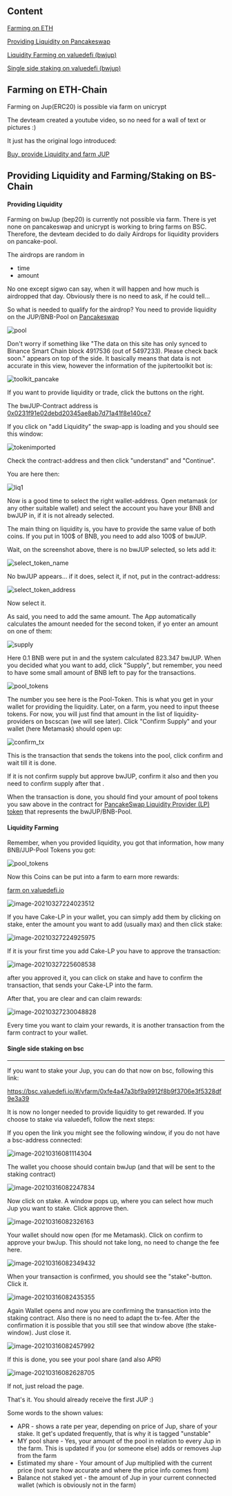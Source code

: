 ## Content

[Farming on ETH](#farming-on-eth-chain)

[Providing Liquidity on Pancakeswap](#providing-liquidity)

[Liquidity Farming on valuedefi (bwjup)](#liquidity-farming)

[Single side staking on valuedefi (bwjup)](#single-side-stake-on-bsc)

## Farming on ETH-Chain

Farming on Jup(ERC20) is possible via farm on unicrypt

The devteam created a youtube video, so no need for a wall of text or pictures :)

It just has the original logo introduced:

[Buy, provide Liquidity and farm JUP](https://www.youtube.com/watch?v=9UMw3Q5R77w)



## Providing Liquidity and Farming/Staking on BS-Chain

#### Providing Liquidity

Farming on bwJup (bep20) is currently not possible via farm. There is yet none on pancakeswap and unicrypt is working to bring farms on BSC. Therefore, the devteam decided to do daily Airdrops for liquidity providers on pancake-pool.

The airdrops are random in

- time
- amount

No one except sigwo can say, when it will happen and how much is airdropped that day. Obviously there is no need to ask, if he could tell...

So what is needed to qualify for the airdrop? You need to provide liquidity on the JUP/BNB-Pool on [Pancakeswap](https://pancakeswap.info/token/0x0231f91e02debd20345ae8ab7d71a41f8e140ce7)

![pool](pics/bwjup_bnb_pool.png)

Don't worry if something like "The data on this site has only synced to Binance Smart Chain block 4917536 (out of 5497233). Please check back soon." appears on top of the side. It basically means that data is not accurate in this view, however the information of the jupitertoolkit bot is:

![toolkit_pancake](pics/jtk_pancake.png)

If you want to provide liquidity or trade, click the buttons on the right.

The bwJUP-Contract address is [0x0231f91e02debd20345ae8ab7d71a41f8e140ce7](https://www.bscscan.com/token/0x0231f91e02debd20345ae8ab7d71a41f8e140ce7)

If you click on "add Liquidity" the swap-app is loading and you should see this window:

![tokenimported](pics/imported_warning.png)

Check the contract-address and then click "understand" and "Continue".

You are here then:

![liq1](pics/pancake_liq2.png)

Now is a good time to select the right wallet-address. Open metamask (or any other suitable wallet) and select the account you have your BNB and bwJUP in, if it is not already selected.

The main thing on liquidity is, you have to provide the same value of both coins. If you put in 100$ of BNB, you need to add also 100$ of bwJUP.

Wait, on the screenshot above, there is no bwJUP selected, so lets add it:

![select_token_name](pics/select_token1.png) 

No bwJUP appears... if it does, select it, if not, put in the contract-address:

![select_token_address](pics/select_token2.png)

Now select it. 

As said, you need to add the same amount. The App automatically calculates the amount needed for the second token, if yo enter an amount on one of them:

![supply](pics/supply.png)

Here 0.1 BNB were put in and the system calculated 823.347 bwJUP. When you decided what you want to add, click "Supply", but remember, you need to have some small amount of BNB left to pay for the transactions.

![pool_tokens](pics/pool_tokens.png)

The number you see here is the Pool-Token. This is what you get in your wallet for providing the liquidity. Later, on a farm, you need to input theese tokens. For now, you will just find that amount in the list of liquidity-providers on bscscan (we will see later). Click "Confirm Supply" and your wallet (here Metamask) should open up:

![confirm_tx](pics/confirm_tx.png)

This is the transaction that sends the tokens into the pool, click confirm and wait till it is done.

If it is not confirm supply but approve bwJUP, confirm it also and then you need to confirm supply after that .

When the transaction is done, you should find your amount of pool tokens you saw above in the contract for [PancakeSwap Liquidity Provider (LP) token](https://bscscan.com/token/0x6c7cdffa997f46598b9616bc0481372e45a00dc4#balances) that represents the bwJUP/BNB-Pool.



#### Liquidity Farming

Remember, when you provided liquidity, you got that information, how many BNB/JUP-Pool Tokens you got:

![pool_tokens](pics/pool_tokens.png)

Now this Coins can be put into a farm to earn more rewards:

[farm on valuedefi.io](https://bsc.valuedefi.io/#/vfarm/0x3d4d501603dd3093bcc44ff74aa5bbba8f20622c)

![image-20210327224023512](pics/image-20210327224023512.png)

If you have Cake-LP in your wallet, you can simply add them by clicking on stake, enter the amount you want to add (usually max) and then click stake:

![image-20210327224925975](pics/image-20210327224925975.png)

If it is your first time you add Cake-LP you have to approve the transaction:

![image-20210327225608538](pics/image-20210327225608538.png)

after you approved it, you can click on stake and have to confirm the transaction, that sends your Cake-LP into the farm.

After that, you are clear and can claim rewards:

![image-20210327230048828](pics/image-20210327230048828.png)

Every time you want to claim your rewards, it is another transaction from the farm contract to your wallet.



#### Single side staking on bsc

______________________________________________________________________________________________________________________________________________________________________________________________________________________________________________________________

If you want to stake your Jup, you can do that now on bsc, following this link:

https://bsc.valuedefi.io/#/vfarm/0xfe4a47a3bf9a9912f8b9f3706e3f5328df9e3a39

It is now no longer needed to provide liquidity to get rewarded. If you choose to stake via valuedefi, follow the next steps:

If you open the link you might see the following window, if you do not have a bsc-address connected:

![image-20210316081114304](pics/image-20210316081114304.png)



The wallet you choose should contain bwJup (and that will be sent to the staking contract)

![image-20210316082247834](pics/image-20210316082247834.png)



Now click on stake. A window pops up, where you can select how much Jup you want to stake. Click approve then.



![image-20210316082326163](pics/image-20210316082326163.png)



Your wallet should now open (for me Metamask). Click on confirm to approve your bwJup. This should not take long, no need to change the fee here.



![image-20210316082349432](pics/image-20210316082349432.png)



When your transaction is confirmed, you should see the "stake"-button. Click it.



![image-20210316082435355](pics/image-20210316082435355.png)



Again Wallet opens and now you are confirming the transaction into the staking contract. Also there is no need to adapt the tx-fee. After the confirmation it is possible that you still see that window above (the stake-window). Just close it. 



![image-20210316082457992](pics/image-20210316082457992.png)



If this is done, you see your pool share (and also APR)

![image-20210316082628705](pics/image-20210316082628705.png)



If not, just reload the page.



That's it. You should already receive the first JUP :)

Some words to the shown values:

- APR - shows a rate per year, depending on price of Jup, share of your stake. It get's updated frequently, that is why it is tagged "unstable"
- MY pool share - Yes, your amount of the pool in relation to every Jup in the farm. This is updated if you (or someone else) adds or removes Jup from the farm
- Estimated my share - Your amount of Jup multiplied with the current price (not sure how accurate and where the price info comes from)
- Balance not staked yet - the amount of Jup in your current connected wallet (which is obviously not in the farm)